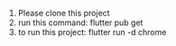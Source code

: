 1. Please clone this project
2. run this command: flutter pub get
3. to run this project: flutter run -d chrome
